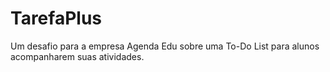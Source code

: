 # TarefaPlus
Um desafio para a empresa Agenda Edu sobre uma To-Do List para alunos acompanharem suas atividades.
